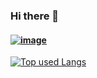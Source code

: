 ### Hi there 👋

#### [![image](https://img.shields.io/badge/LinkedIn-blue?style=flat&logo=linkedin&labelColor=blue})](https://www.linkedin.com/in/kokisakai/)

[![Top used Langs](https://github-readme-stats.vercel.app/api/top-langs/?username=likuor&layout=compact&theme=tokyonight)](https://github.com/likuor/)

<!--
**likuor/likuor** is a ✨ _special_ ✨ repository because its `README.md` (this file) appears on your GitHub profile.

Here are some ideas to get you started:

- 🔭 I’m currently working on ...
- 🌱 I’m currently learning ...
- 👯 I’m looking to collaborate on ...
- 🤔 I’m looking for help with ...
- 💬 Ask me about ...
- 📫 How to reach me: ...
- 😄 Pronouns: ...
- ⚡ Fun fact: ...
-->
